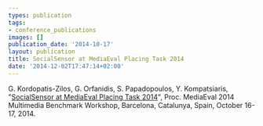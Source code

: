 ```yaml
---
types: publication
tags:
- conference_publications
images: []
publication_date: '2014-10-17'
layout: publication
title: SocialSensor at MediaEval Placing Task 2014
date: '2014-12-02T17:47:14+02:00'
---
```

<p>G. Kordopatis-Zilos, G. Orfanidis, S. Papadopoulos, Y. Kompatsiaris, "<a href="http://ceur-ws.org/Vol-1263/mediaeval2014_submission_44.pdf">SocialSensor at MediaEval Placing Task 2014</a>", Proc. MediaEval 2014 Multimedia Benchmark Workshop, Barcelona, Catalunya, Spain, October 16-17, 2014.</p>
